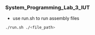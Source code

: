 ### System_Programming_Lab_3_IUT


- use run.sh to run assembly files

```bash
./run.sh ./<file_path>
```
